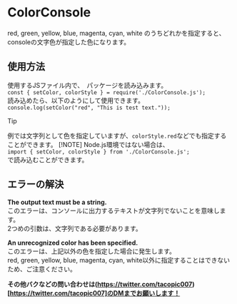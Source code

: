 # ColorConsole
red, green, yellow, blue, magenta, cyan, white のうちどれかを指定すると、consoleの文字色が指定した色になります。  
  
## 使用方法
使用するJSファイル内で、　パッケージを読み込みます。  
```const { setColor, colorStyle } = require('./ColorConsole.js');```  
読み込めたら、以下のようにして使用できます。  
```console.log(setColor("red", "This is test text."));```  
> [!TIP]
> 例では文字列として色を指定していますが、`colorStyle.red`などでも指定することができます。
> [!NOTE]
> Node.js環境ではない場合は、  
> ```import { setColor, colorStyle } from './ColorConsole.js';```  
> で読み込むことができます。

## エラーの解決
**The output text must be a string.**  
このエラーは、コンソールに出力するテキストが文字列でないことを意味します。  
2つめの引数は、文字列である必要があります。  
  
**An unrecognized color has been specified.**  
このエラーは、上記以外の色を指定した場合に発生します。  
red, green, yellow, blue, magenta, cyan, white以外に指定することはできないため、ご注意ください。  
  
**その他バクなどの問い合わせは(https://twitter.com/tacopic007)[https://twitter.com/tacopic007]のDMまでお願いします！**
